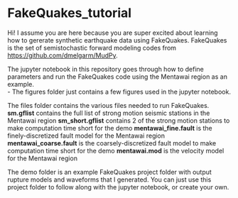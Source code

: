 # FakeQuakes_tutorial

Hi!  I assume you are here because you are super excited about learning how to gererate synthetic earthquake data using FakeQuakes.  FakeQuakes is the set of semistochastic forward modeling codes from https://github.com/dmelgarm/MudPy.  

The jupyter notebook in this repository goes through how to define parameters and run the FakeQuakes code using the Mentawai region as an example. 
     <br>- The figures folder just contains a few figures used in the jupyter notebook.  

The files folder contains the various files needed to run FakeQuakes.
     __sm.gflist__ contains the full list of strong motion seismic stations in the Mentawai region
     __sm_short.gflist__ contains 2 of the strong motion stations to make computation time short for the demo
     __mentawai_fine.fault__ is the finely-discretized fault model for the Mentawai region
     __mentawai_coarse.fault__ is the coarsely-discretized fault model to make computation time short for the demo
     __mentawai.mod__ is the velocity model for the Mentawai region

The demo folder is an example FakeQuakes project folder with output rupture models and waveforms that I generated.  You can just use this project folder to follow along with the jupyter notebook, or create your own.
